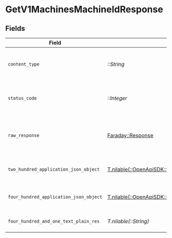 # GetV1MachinesMachineIdResponse


## Fields

| Field                                                                                                                                                    | Type                                                                                                                                                     | Required                                                                                                                                                 | Description                                                                                                                                              |
| -------------------------------------------------------------------------------------------------------------------------------------------------------- | -------------------------------------------------------------------------------------------------------------------------------------------------------- | -------------------------------------------------------------------------------------------------------------------------------------------------------- | -------------------------------------------------------------------------------------------------------------------------------------------------------- |
| `content_type`                                                                                                                                           | *::String*                                                                                                                                               | :heavy_check_mark:                                                                                                                                       | HTTP response content type for this operation                                                                                                            |
| `status_code`                                                                                                                                            | *::Integer*                                                                                                                                              | :heavy_check_mark:                                                                                                                                       | HTTP response status code for this operation                                                                                                             |
| `raw_response`                                                                                                                                           | [Faraday::Response](https://www.rubydoc.info/gems/faraday/Faraday/Response)                                                                              | :heavy_check_mark:                                                                                                                                       | Raw HTTP response; suitable for custom response parsing                                                                                                  |
| `two_hundred_application_json_object`                                                                                                                    | [T.nilable(::OpenApiSDK::Operations::GetV1MachinesMachineIdResponseBody)](../../models/operations/getv1machinesmachineidresponsebody.md)                 | :heavy_minus_sign:                                                                                                                                       | Specific machine retrieved successfully                                                                                                                  |
| `four_hundred_application_json_object`                                                                                                                   | [T.nilable(::OpenApiSDK::Operations::GetV1MachinesMachineIdMachinesResponseBody)](../../models/operations/getv1machinesmachineidmachinesresponsebody.md) | :heavy_minus_sign:                                                                                                                                       | Error in retrieving the specific machine                                                                                                                 |
| `four_hundred_and_one_text_plain_res`                                                                                                                    | *T.nilable(::String)*                                                                                                                                    | :heavy_minus_sign:                                                                                                                                       | Invalid or expired token                                                                                                                                 |